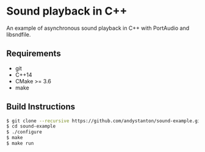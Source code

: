 # Sound playback in C++

An example of asynchronous sound playback in C++ with PortAudio and libsndfile.

## Requirements

- git
- C++14
- CMake >= 3.6
- make

## Build Instructions

```sh
$ git clone --recursive https://github.com/andystanton/sound-example.git
$ cd sound-example
$ ./configure
$ make
$ make run
```
